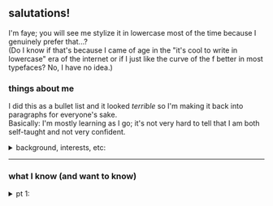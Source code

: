 ## salutations!

I'm faye; you will see me stylize it in lowercase most of the time because I genuinely prefer that...?  
(Do I know if that's because I came of age in the "it's cool to write in lowercase" era of the internet or if I just like the curve of the f better in most typefaces? No, I have no idea.)   

### things about me 
I did this as a bullet list and it looked *terrible* so I'm making it back into paragraphs for everyone's sake.   
Basically: I'm mostly learning as I go; it's not very hard to tell that I am both self-taught and not very confident.   
<details><summary> background, interests, etc:</summary> 
**Quick origin story**: I taught myself some (now incredibly weird to think about) coding and layout design from ... being a tween on the internet in the LJ/MySpace days, and then an internship and a few specific projects convinced me after nearly an entire English major that I enjoyed the combo of tech and graphic design that was web design in the *mumblemumbleaughts* enough to want to try to take a separate certificate.

I was neither in a good place back then or the most motivated, so, shocker, this **did not** get me a fantastic new frontend career. It **did** get me some useful skills and an iMac that lasted about a decade, and I also got some experience freelancing for friends and so on that sort of punted my day jobs into tech-adjacent stuff, which has been interesting and wildly all over the place in terms of what I do. 

**Anyway:** I've never stopped being interested or trying to learn things! Mostly from free courses on the internet or squinting a lot at other people's code. Documentation is my friend :D :D  

I enjoy that Github really leans on MAKE A DAMN README and I love the open source ideology, and I keep trying to save things to spruce up my Obsidian; so I figured I'd make an account and play around.

### more fun than that: 
I also write 🖥, play ttrpgs 🎲 (and ~~tt~~rpgs📄), read a lot of articles📰... lose a lot of bookmarks📌...  
I like to draw and make 3-D art but I've kind of accepted that I'm not great at it. Still, I do want to practice more.  
I have ADHD that impressed the neuropsych examiner; also epilepsy and migraines, basically fυсκ[^1] my brain.  

[^1] I was trying to censor myself without censoring myself here, but never do this for any real length of time.  
The unicode, I mean. Please don't do it for fancy display names and stuff. Screen readers can't figure it out, and it's not polite to use characters from other languages to look like English.

Ahem. One of my other passions is championing disability rights! In life, in code, and in writing/roleplay. 

### Back to work!
To pay the rent I'm currently working freelance/contract as a (they don't usually SAY this, but it totally is) reinforcement learning specialist for LLMs and the like. 
....But it's way funnier to say *I gaslight AIs* which is not ...*not* true, depending on what project I'm working on.</details>

--- 

### what I know (and want to know)
<details><summary> pt 1:</summary> 

### languages  
#### markups  
- Markdown ✔ (esp the Obsidian flavor, but I use it for my job, too, so)    
- HTML and XHTML: ✔     
	- legitimate question: does anyone even *use* XHTML? I remember when I was first learning web design the course instructor was very *this is the future* yeah nah     
- Wikitext of various flavors ✔     
- CSS ❓    
	- let's call this "four years of high school spanish" fluency: can read, can write\[make adjustments to existing CSS or use reference to compose], speaking\[ie writing from scratch or memory]... not so much    
	- I'm currently trying to learn this more fl     
- JSON ✔     
	- pranked myself on this one since last time: it comes in handy at work so i'm definitely good with it.
		- it feels like cheating in much the way XML (see below) does to me, but i'm starting to think that's actually just "codes with not a lot of predefined variables/keys/etc" to someone who started on html, which is nothing but a big dictionary. 
 	~~i think this is the "where's the bathroom / i speak english" level of dropped-in immersion~~

<sup>(also, XML: which I also use at work, but I feel like XML is kind of cheater markup if you're the one defining the tags. Yes, I can follow my own rules in such a way that a computer knows the difference between two things, I guess? Which is, I guess, sort of all code is, but. It's like saying I speak my own conlang well. Yes, it has phonemes and grammatical structures I didn't invent but I didn't have to learn it.)</sup>     
  
#### programming  
- SQL ✔ just basics, but i have a shiny certificate and all that  
	- my household got into an es-cue-ell vs sequel argument (I say S Q L) before I even knew that was a thing and then we hit Wikipedia  
	- I enjoy the reason it's historically referred to as "Sequel". I still say SQL.     
		- So how do *you* say it?  
- Python 📚 currently learning  
- JavaScript's my ~~next one~~ *oops apparently I'm at least teaching myself JS at a basic level because I got too interested in integrating Spotify in a new way and now I have a slow-burning project idea* 
	- Tho *tech*nically since I'm using the Obsidian Dataview plugin, and some others, I'm getting a crashcourse in Javascript here and there      
		- (and also DQL and whatever other -QLs people choose to use; plus some Handlebar/Moustache/etc.  
		- SQL made adapting to all other query languages pretty easy: do recommend)  

#### uh, spoken?  (in which I'm being silly)   
- ASL 📚 currently learning
	- and would love love love anyone to sign with! HMU!   
- English ✔ born into this bizarre language  
- Spanish ❓ in the exact way mentioned in the CSS section  
	- somehow, I managed to translate *Don Quixote* into English in HS but can't have a fluent conversation?!  
	- I can eavesdrop pretty accurately though so maybe it's just confidence  
- French ❓ more recently studied and therefore slightly better pronounced, but with a smaller vocabulary  
	- I would really like to master French tbh
 	- weird but true: if you have trouble with your Rs in English as a little kid, maybe you will do better with French Rs: I do!
- Welsh  ⁉
	- keep trying to learn it, I love it, I love the history, have never committed well enough.
 	- this is not a romance language. OR a germanic language. and that's beautiful. but DAMN.   
- German ❌  
	- ...tbf I retained a great grasp on the *theory* of German, but I doubt I could remember much vocab.  
		- if you are seriously depressed, have weirdly escalating epilepsy, and undiagnosed (not that I ...knew) ADHD: take a year off  
- not a spoken language but I'm also learning Morse Code! for funsies! will probably *never* master that one  
- I can read music fluently??   
</details>
